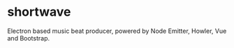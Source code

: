 # shortwave
Electron based music beat producer, powered by Node Emitter, Howler, Vue and Bootstrap.
